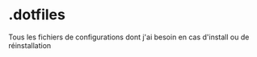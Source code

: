 # .dotfiles
Tous les fichiers de configurations dont j'ai besoin en cas d'install ou de réinstallation
